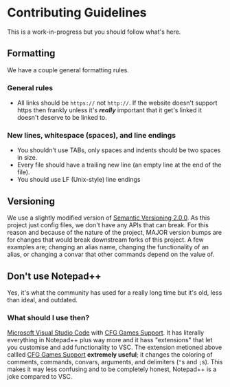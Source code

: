 # Contributing Guidelines
This is a work-in-progress but you should follow what's here.


## Formatting
We have a couple general formatting rules.

### General rules
- All links should be `https://` not `http://`. If the website doesn't support https then frankly unless it's ***really*** important that it get's linked it doesn't deserve to be linked to.

### New lines, whitespace (spaces), and line endings
- You shouldn't use TABs, only spaces and indents should be two spaces in size.
- Every file should have a trailing new line (an empty line at the end of the file).
- You should use LF (Unix-style) line endings


## Versioning
We use a slightly modified version of [Semantic Versioning 2.0.0](https://semver.org/spec/v2.0.0.html). As this project just config files, we don't have any APIs that can break. For this reason and because of the nature of the project, MAJOR version bumps are for changes that would break downstream forks of this project.
A few examples are; changing an alias name, changing the functionality of an alias, or changing a convar that other commands depend on the value of.


## Don't use Notepad++
Yes, it's what the community has used for a really long time but it's old, less than ideal, and outdated.

### What should I use then?
[Microsoft Visual Studio Code](https://code.visualstudio.com) with [CFG Games Support](https://marketplace.visualstudio.com/items?itemName=joelcancela.cfg-games-support). It has literally everything in Notepad++ plus way more and it hass "extensions" that let you customise and add functionality to VSC.
The extension metioned above callled [CFG Games Support](https://marketplace.visualstudio.com/items?itemName=joelcancela.cfg-games-support) **extremely useful**; it changes the coloring of comments, commands, convars, arguments, and delimiters (`"`s and `;`s). This makes it way less confusing and to be completely honest, Notepad++ is a joke compared to VSC.
